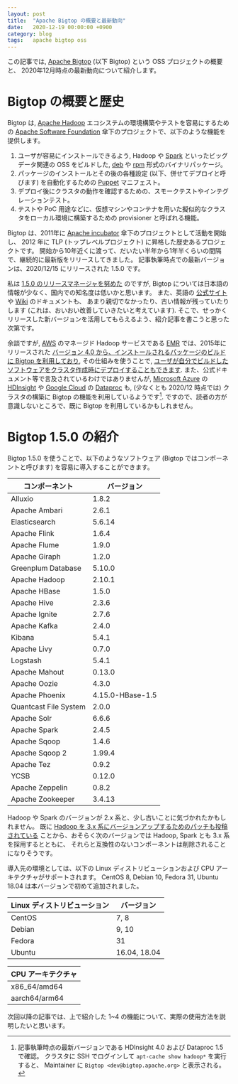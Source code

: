 ```yaml
---
layout: post
title:  "Apache Bigtop の概要と最新動向"
date:   2020-12-19 00:00:00 +0900
category: blog
tags:   apache bigtop oss
---
```

この記事では, [Apache Bigtop](https://bigtop.apache.org) (以下 Bigtop) という OSS プロジェクトの概要と、
2020年12月時点の最新動向について紹介します。

# Bigtop の概要と歴史

Bigtop は, [Apache Hadoop](https://hadoop.apache.org/) エコシステムの環境構築やテストを容易にするための
[Apache Software Foundation](https://apache.org/) 傘下のプロジェクトで、以下のような機能を提供します。

1. ユーザが容易にインストールできるよう, Hadoop や [Spark](https://spark.apache.org/) といったビッグデータ関連の
   OSS をビルドした, [deb](https://wiki.debian.org/deb) や [rpm](https://rpm.org/) 形式のバイナリパッケージ。
2. パッケージのインストールとその後の各種設定 (以下、併せてデプロイと呼びます) を自動化するための
   [Puppet](https://puppet.com/open-source/#osp) マニフェスト。
3. デプロイ後にクラスタの動作を確認するための、スモークテストやインテグレーションテスト。
4. テストや PoC 用途などに、仮想マシンやコンテナを用いた擬似的なクラスタをローカル環境に構築するための provisioner と呼ばれる機能。

Bigtop は、2011年に [Apache incubator](https://incubator.apache.org/) 傘下のプロジェクトとして活動を開始し、
2012 年に TLP (トップレベルプロジェクト) に昇格した歴史あるプロジェクトです。
開始から10年近くに渡って、だいたい半年から1年半くらいの間隔で、継続的に最新版をリリースしてきました。
記事執筆時点での最新バージョンは、2020/12/15 にリリースされた 1.5.0 です。

私は [1.5.0 のリリースマネージャを努めた](https://lists.apache.org/thread.html/r226f6cfe4da0671afda32490adcee42da1c9bcc34eb4da41d604c6cf%40%3Cdev.bigtop.apache.org%3E)
のですが, Bigtop については日本語の情報が少なく、国内での知名度は低いかと思います。
また、英語の [公式サイト](https://bigtop.apache.org) や
[Wiki](https://cwiki.apache.org/confluence/display/BIGTOP/Index) のドキュメントも、
あまり親切でなかったり、古い情報が残っていたりします (これは、おいおい改善していきたいと考えています).
そこで、せっかくリリースした新バージョンを活用してもらえるよう、紹介記事を書こうと思った次第です。

余談ですが, [AWS](https://aws.amazon.com/) のマネージド Hadoop サービスである
[EMR](https://aws.amazon.com/emr/) では、2015年にリリースされた
[バージョン 4.0 から、インストールされるパッケージのビルドに Bigtop を利用しており](https://aws.amazon.com/blogs/aws/elastic-mapreduce-release-4-0-0-with-updated-applications-now-available/),
その仕組みを使うことで,
[ユーザが自分でビルドしたソフトウェアをクラスタ作成時にデプロイすることもできます](https://aws.amazon.com/blogs/big-data/building-and-deploying-custom-applications-with-apache-bigtop-and-amazon-emr/).
また、公式ドキュメント等で言及されているわけではありませんが,
[Microsoft Azure](https://azure.microsoft.com/) の [HDInsight](https://azure.microsoft.com/en-us/services/hdinsight/) や
[Google Cloud](https://cloud.google.com/) の [Dataproc](https://cloud.google.com/dataproc) も,
(少なくとも 2020/12 時点では) クラスタの構築に Bigtop の機能を利用しているようです[^1].
ですので、読者の方が意識しないところで、既に Bigtop を利用しているかもしれません。

[^1]: 記事執筆時点の最新バージョンである HDInsight 4.0 および Dataproc 1.5 で確認。
      クラスタに SSH でログインして `apt-cache show hadoop*` を実行すると、
      Maintainer に `Bigtop <dev@bigtop.apache.org>` と表示される。


# Bigtop 1.5.0 の紹介

Bigtop 1.5.0 を使うことで、以下のようなソフトウェア (Bigtop ではコンポーネントと呼びます) を容易に導入することができます。

| コンポーネント | バージョン |
| --------------------- | ---------------- |
| Alluxio               | 1.8.2            |
| Apache Ambari         | 2.6.1            |
| Elasticsearch         | 5.6.14           |
| Apache Flink          | 1.6.4            |
| Apache Flume          | 1.9.0            |
| Apache Giraph         | 1.2.0            |
| Greenplum Database    | 5.10.0           |
| Apache Hadoop         | 2.10.1           |
| Apache HBase          | 1.5.0            |
| Apache Hive           | 2.3.6            |
| Apache Ignite         | 2.7.6            |
| Apache Kafka          | 2.4.0            |
| Kibana                | 5.4.1            |
| Apache Livy           | 0.7.0            |
| Logstash              | 5.4.1            |
| Apache Mahout         | 0.13.0           |
| Apache Oozie          | 4.3.0            |
| Apache Phoenix        | 4.15.0-HBase-1.5 |
| Quantcast File System | 2.0.0            |
| Apache Solr           | 6.6.6            |
| Apache Spark          | 2.4.5            |
| Apache Sqoop          | 1.4.6            |
| Apache Sqoop 2        | 1.99.4           |
| Apache Tez            | 0.9.2            |
| YCSB                  | 0.12.0           |
| Apache Zeppelin       | 0.8.2            |
| Apache Zookeeper      | 3.4.13           |

Hadoop や Spark のバージョンが 2.x 系と、少し古いことに気づかれたかもしれません。
既に [Hadoop を 3.x 系にバージョンアップするためのパッチも投稿されている](https://issues.apache.org/jira/browse/BIGTOP-3280)
ことから、おそらく次のバージョンでは Hadoop, Spark とも 3.x 系を採用するとともに、
それらと互換性のないコンポーネントは削除されることになりそうです。

導入先の環境としては、以下の Linux ディストリビューションおよび CPU アーキテクチャがサポートされます。
CentOS 8, Debian 10, Fedora 31, Ubuntu 18.04 は本バージョンで初めて追加されました。

| Linux ディストリビューション | バージョン |
| ------ | ------------ |
| CentOS | 7, 8         |
| Debian | 9, 10        |
| Fedora | 31           |
| Ubuntu | 16.04, 18.04 |

| CPU アーキテクチャ |
| --------------- |
| x86_64/amd64    |
| aarch64/arm64   |

次回以降の記事では、上で紹介した 1~4 の機能について、実際の使用方法を説明したいと思います。
